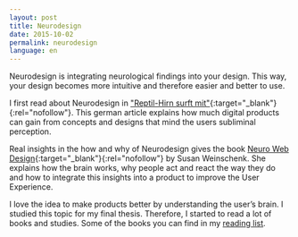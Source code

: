 ```yaml
---
layout: post
title: Neurodesign
date: 2015-10-02
permalink: neurodesign
language: en
---
```


Neurodesign is integrating neurological findings into your design. This way, your design becomes more intuitive and therefore easier and better to use.  

I first read about Neurodesign in ["Reptil-Hirn surft mit"](http://www.decode-online.de/downloads/pdf/Weave_Reptil_Hirn_Surft_mit_Christian_Scheier.pdf){:target="_blank"}{:rel="nofollow"}. This german article explains how much digital products can gain from concepts and designs that mind the users subliminal perception.

Real insights in the how and why of Neurodesign gives the book [Neuro Web Design](http://www.amazon.de/gp/product/0321603605/ref=as_li_tl?ie=UTF8&camp=1638&creative=6742&creativeASIN=0321603605&linkCode=as2&tag=vereortl-21){:target="_blank"}{:rel="nofollow"} by Susan Weinschenk. She explains how the brain works, why people act and react the way they do and how to integrate this insights into a product to improve the User Experience.

I love the idea to make products better by understanding the user’s brain. I studied this topic for my final thesis. Therefore, I started to read a lot of books and studies. Some of the books you can find in my [reading list](/ux-reading-list).
